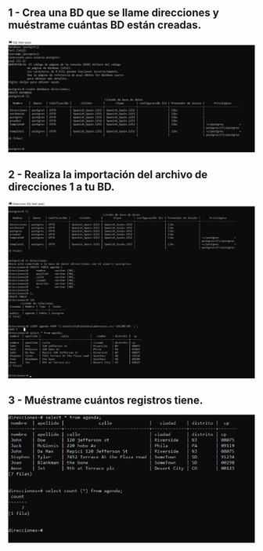## 1 - Crea una BD que se llame direcciones y muéstrame cuántas BD están creadas.

![CrearBD](/Examen%201/Imagenes/CrearBDPostgreSQL.JPG)

## 2 - Realiza la importación del archivo de direcciones 1 a tu BD.

![ImportacionCSV](/Examen%201/Imagenes/csvPostgreSQL.JPG)

## 3 - Muéstrame cuántos registros tiene.

![Registros](/Examen%201/Imagenes/RegistrosPostgreSQL.JPG)

